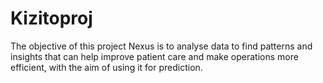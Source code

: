 # Kizitoproj
The objective of this project Nexus is to analyse data to find patterns and insights that can help improve patient care and make operations more efficient, with the aim of using it for prediction.
